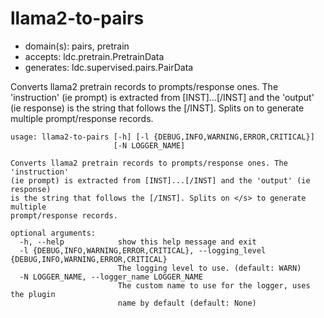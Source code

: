 # llama2-to-pairs

* domain(s): pairs, pretrain
* accepts: ldc.pretrain.PretrainData
* generates: ldc.supervised.pairs.PairData

Converts llama2 pretrain records to prompts/response ones. The 'instruction' (ie prompt) is extracted from [INST]...[/INST] and the 'output' (ie response) is the string that follows the [/INST]. Splits on </s> to generate multiple prompt/response records.

```
usage: llama2-to-pairs [-h] [-l {DEBUG,INFO,WARNING,ERROR,CRITICAL}]
                       [-N LOGGER_NAME]

Converts llama2 pretrain records to prompts/response ones. The 'instruction'
(ie prompt) is extracted from [INST]...[/INST] and the 'output' (ie response)
is the string that follows the [/INST]. Splits on </s> to generate multiple
prompt/response records.

optional arguments:
  -h, --help            show this help message and exit
  -l {DEBUG,INFO,WARNING,ERROR,CRITICAL}, --logging_level {DEBUG,INFO,WARNING,ERROR,CRITICAL}
                        The logging level to use. (default: WARN)
  -N LOGGER_NAME, --logger_name LOGGER_NAME
                        The custom name to use for the logger, uses the plugin
                        name by default (default: None)
```
